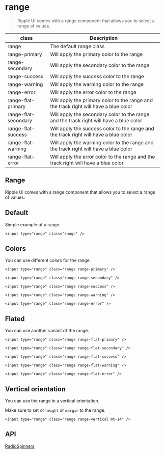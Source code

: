# range

> Ripple UI comes with a range component that allows you to select a range of values.

| class                | Description                                                                            |
| -------------------- | -------------------------------------------------------------------------------------- |
| range                | The default range class                                                                |
| range-primary        | Will apply the primary color to the range                                              |
| range-secondary      | Will apply the secondary color to the range                                            |
| range-success        | Will apply the success color to the range                                              |
| range-warning        | Will apply the warning color to the range                                              |
| range-error          | Will apply the error color to the range                                                |
| range-flat-primary   | Will apply the primary color to the range and the track right will have a blue color   |
| range-flat-secondary | Will apply the secondary color to the range and the track right will have a blue color |
| range-flat-success   | Will apply the success color to the range and the track right will have a blue color   |
| range-flat-warning   | Will apply the warning color to the range and the track right will have a blue color   |
| range-flat-error     | Will apply the error color to the range and the track right will have a blue color     |

## Range

Ripple UI comes with a range component that allows you to select a range of values.

## [​](#default)Default

Simple example of a range.

    <input type="range" class="range" />

## [​](#colors)Colors

You can use different colors for the range.

    <input type="range" class="range range-primary" />

    <input type="range" class="range range-secondary" />

    <input type="range" class="range range-success" />

    <input type="range" class="range range-warning" />

    <input type="range" class="range range-error" />

## [​](#flated)Flated

You can use another variant of the range.

    <input type="range" class="range range-flat-primary" />

    <input type="range" class="range range-flat-secondary" />

    <input type="range" class="range range-flat-success" />

    <input type="range" class="range range-flat-warning" />

    <input type="range" class="range range-flat-error" />

## [​](#vertical-orientation)Vertical orientation

You can use the range in a vertical orientation.

Make sure to set or `height` or `margin` to the range.

    <input type="range" class="range range-vertical mt-14" />

## [​](#api)API

[Radio](/docs/components/radio)[Spinners](/docs/components/spinners)
